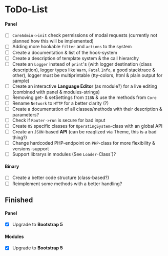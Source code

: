 # ToDo-List
#### Panel
- [ ] `CoreAdmin->init` check permissions of modal requests (currently not planned how this will be implemented)
- [ ] Adding more hookable `filter` and `actions` to the system
- [ ] Create a documentation & list of the hook-system
- [ ] Create a description of template system & the call hierarchy
- [ ] Create an `Logger` instead of `print`'s (with logger destination (class description), logger types like `Warn`, `Fatal` `Info`, a good stacktrace & other), logger must be multiprintable (tty-colors, html & plain output for sample)
- [ ] Create an interactive **Language Editor** (as module?) for a live editing (combined with panel & modules-strings)
- [ ] Removing get- & setSettings from `I18N` & use the methods from `Core`
- [ ] Rename `Network` to `HTTP` for a better clarity (?)
- [ ] Create a documentation of all classes/methods with their description & parameters?
- [ ] Check if `Router->run` is secure for bad input
- [ ] Create `OS` specific classes for `OperatingSystem`-class with an global API
- [ ] Create an `JSON`-based **API** (can be reaqlized via Theme, this is a bad thing?)
- [ ] Change hardcoded PHP-endpoint on `PHP`-class for more flexibility & versions-support
- [ ] Support librarys in modules (See `Loader`-Class`)?

#### Binary
- [ ] Create a better code structure (class-based?)
- [ ] Reimplement some methods with a better handling?

## Finished
#### Panel
- [x] Upgrade to **Bootstrap 5**

#### Modules
- [x] Upgrade to **Bootstrap 5**
